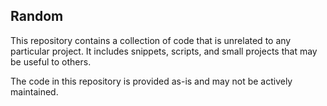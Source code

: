 ## Random

This repository contains a collection of code that is unrelated to any particular project. It includes snippets, scripts, and small projects that may be useful to others.

The code in this repository is provided as-is and may not be actively maintained.
